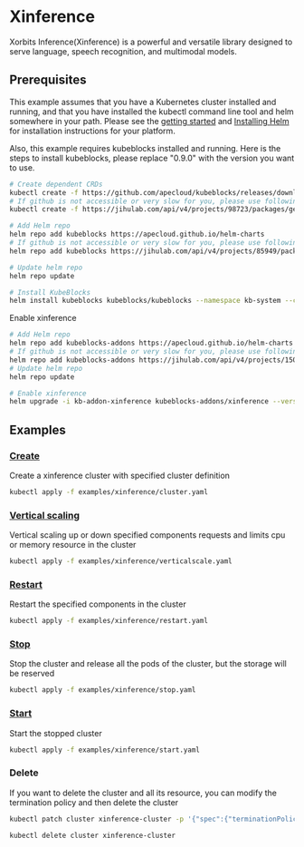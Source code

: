 # Xinference

Xorbits Inference(Xinference) is a powerful and versatile library designed to serve language, speech recognition, and multimodal models.

## Prerequisites

This example assumes that you have a Kubernetes cluster installed and running, and that you have installed the kubectl command line tool and helm somewhere in your path. Please see the [getting started](https://kubernetes.io/docs/setup/)  and [Installing Helm](https://helm.sh/docs/intro/install/) for installation instructions for your platform.

Also, this example requires kubeblocks installed and running. Here is the steps to install kubeblocks, please replace "0.9.0" with the version you want to use.
```bash
# Create dependent CRDs
kubectl create -f https://github.com/apecloud/kubeblocks/releases/download/v0.9.0/kubeblocks_crds.yaml
# If github is not accessible or very slow for you, please use following command instead
kubectl create -f https://jihulab.com/api/v4/projects/98723/packages/generic/kubeblocks/v0.9.0/kubeblocks_crds.yaml

# Add Helm repo 
helm repo add kubeblocks https://apecloud.github.io/helm-charts
# If github is not accessible or very slow for you, please use following repo instead
helm repo add kubeblocks https://jihulab.com/api/v4/projects/85949/packages/helm/stable

# Update helm repo
helm repo update

# Install KubeBlocks
helm install kubeblocks kubeblocks/kubeblocks --namespace kb-system --create-namespace --version="0.9.0"
```
Enable xinference
```bash
# Add Helm repo 
helm repo add kubeblocks-addons https://apecloud.github.io/helm-charts
# If github is not accessible or very slow for you, please use following repo instead
helm repo add kubeblocks-addons https://jihulab.com/api/v4/projects/150246/packages/helm/stable
# Update helm repo
helm repo update

# Enable xinference 
helm upgrade -i kb-addon-xinference kubeblocks-addons/xinference --version 0.1.0 -n kb-system  
``` 

## Examples

### [Create](./../../examples/xinference/cluster.yaml) 
Create a xinference cluster with specified cluster definition 
```bash
kubectl apply -f examples/xinference/cluster.yaml
```

### [Vertical scaling](./../../examples/xinference/verticalscale.yaml)
Vertical scaling up or down specified components requests and limits cpu or memory resource in the cluster
```bash
kubectl apply -f examples/xinference/verticalscale.yaml
```

### [Restart](./../../examples/xinference/restart.yaml)
Restart the specified components in the cluster
```bash
kubectl apply -f examples/xinference/restart.yaml
```

### [Stop](./../../examples/xinference/stop.yaml)
Stop the cluster and release all the pods of the cluster, but the storage will be reserved
```bash
kubectl apply -f examples/xinference/stop.yaml
```

### [Start](./../../examples/xinference/start.yaml)
Start the stopped cluster
```bash
kubectl apply -f examples/xinference/start.yaml
```

### Delete
If you want to delete the cluster and all its resource, you can modify the termination policy and then delete the cluster
```bash
kubectl patch cluster xinference-cluster -p '{"spec":{"terminationPolicy":"WipeOut"}}' --type="merge"

kubectl delete cluster xinference-cluster
```
